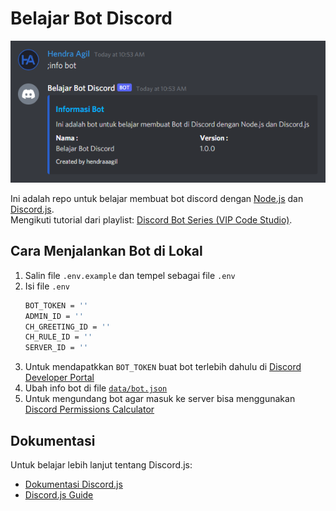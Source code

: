 # Belajar Bot Discord

![Informasi Bot Preview](/docs/info-bot.png)

Ini adalah repo untuk belajar membuat bot discord dengan [Node.js](https://nodejs.org/en/) dan [Discord.js](https://discord.js.org/#/). <br/>
Mengikuti tutorial dari playlist: [Discord Bot Series (VIP Code Studio)](https://www.youtube.com/playlist?list=PLmF_zPV9ZcP2kMezKV_s7hDCgGG8K3zVD).

## Cara Menjalankan Bot di Lokal

1. Salin file `.env.example` dan tempel sebagai file `.env`
2. Isi file `.env` <br/>
   ```bash
   BOT_TOKEN = ''
   ADMIN_ID = ''
   CH_GREETING_ID = ''
   CH_RULE_ID = ''
   SERVER_ID = ''
   ```
3. Untuk mendapatkkan `BOT_TOKEN` buat bot terlebih dahulu di [Discord Developer Portal](https://discord.com/developers/applications)
4. Ubah info bot di file [`data/bot.json`](/data/bot.json)
5. Untuk mengundang bot agar masuk ke server bisa menggunakan [Discord Permissions Calculator](https://discordapi.com/permissions.html)

## Dokumentasi

Untuk belajar lebih lanjut tentang Discord.js:

- [Dokumentasi Discord.js](https://discord.js.org/#/)
- [Discord.js Guide](https://discordjs.guide/)

